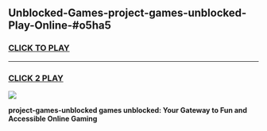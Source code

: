 
## Unblocked-Games-project-games-unblocked-Play-Online-#o5ha5
<h3>
<a href="https://premium.freeplayer.one?title=project-games-unblocked&ref=27F">CLICK TO PLAY</a></h3>
<hr>

<h3>
<a href="https://premium.freeplayer.one?title=project-games-unblocked&ref=27F">CLICK 2 PLAY</a>
  
</h3>

<a href="https://premium.freeplayer.one?title=project-games-unblocked&ref=27F"><img src="https://clearcache.store/games.png"></a>


**project-games-unblocked games unblocked: Your Gateway to Fun and Accessible Online Gaming**

